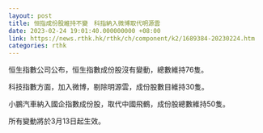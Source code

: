 ```yaml
---
layout: post
title: 恒指成份股維持不變　科指納入微博取代明源雲
date: 2023-02-24 19:01:40.000000000 +08:00
link: https://news.rthk.hk/rthk/ch/component/k2/1689384-20230224.htm
categories: rthk
---
```


恒生指數公司公布，恒生指數成份股沒有變動，總數維持76隻。

科技指數方面，加入微博，剔除明源雲，成份股數目維持30隻。

小鵬汽車納入國企指數成份股，取代中國飛鶴，成份股總數維持50隻。

所有變動將於3月13日起生效。
